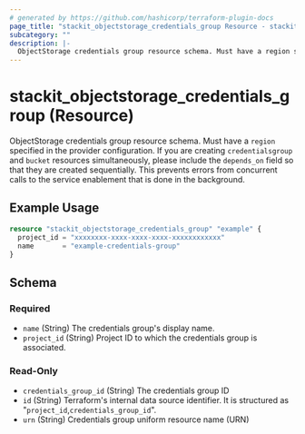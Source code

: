 ```yaml
---
# generated by https://github.com/hashicorp/terraform-plugin-docs
page_title: "stackit_objectstorage_credentials_group Resource - stackit"
subcategory: ""
description: |-
  ObjectStorage credentials group resource schema. Must have a region specified in the provider configuration. If you are creating credentialsgroup and bucket resources simultaneously, please include the depends_on field so that they are created sequentially. This prevents errors from concurrent calls to the service enablement that is done in the background.
---
```


# stackit_objectstorage_credentials_group (Resource)

ObjectStorage credentials group resource schema. Must have a `region` specified in the provider configuration. If you are creating `credentialsgroup` and `bucket` resources simultaneously, please include the `depends_on` field so that they are created sequentially. This prevents errors from concurrent calls to the service enablement that is done in the background.

## Example Usage

```terraform
resource "stackit_objectstorage_credentials_group" "example" {
  project_id = "xxxxxxxx-xxxx-xxxx-xxxx-xxxxxxxxxxxx"
  name       = "example-credentials-group"
}
```

<!-- schema generated by tfplugindocs -->
## Schema

### Required

- `name` (String) The credentials group's display name.
- `project_id` (String) Project ID to which the credentials group is associated.

### Read-Only

- `credentials_group_id` (String) The credentials group ID
- `id` (String) Terraform's internal data source identifier. It is structured as "`project_id`,`credentials_group_id`".
- `urn` (String) Credentials group uniform resource name (URN)

